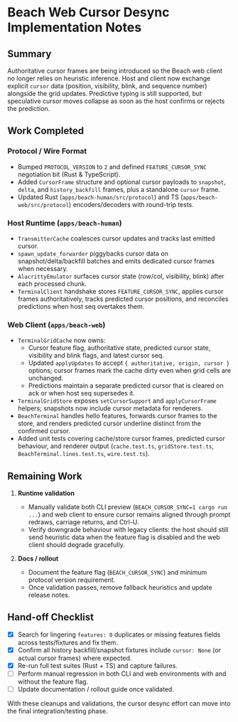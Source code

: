 # Beach Web Cursor Desync Implementation Notes

## Summary

Authoritative cursor frames are being introduced so the Beach web client no
longer relies on heuristic inference. Host and client now exchange explicit
`cursor` data (position, visibility, blink, and sequence number) alongside the
grid updates. Predictive typing is still supported, but speculative cursor moves
collapse as soon as the host confirms or rejects the prediction.

## Work Completed

### Protocol / Wire Format
- Bumped `PROTOCOL_VERSION` to `2` and defined `FEATURE_CURSOR_SYNC` negotiation
  bit (Rust & TypeScript).
- Added `CursorFrame` structure and optional cursor payloads to `snapshot`,
  `delta`, and `history_backfill` frames, plus a standalone `cursor` frame.
- Updated Rust (`apps/beach-human/src/protocol`) and TS
  (`apps/beach-web/src/protocol`) encoders/decoders with round-trip tests.

### Host Runtime (`apps/beach-human`)
- `TransmitterCache` coalesces cursor updates and tracks last emitted cursor.
- `spawn_update_forwarder` piggybacks cursor data on snapshot/delta/backfill
  batches and emits dedicated cursor frames when necessary.
- `AlacrittyEmulator` surfaces cursor state (row/col, visibility, blink) after
  each processed chunk.
- `TerminalClient` handshake stores `FEATURE_CURSOR_SYNC`, applies cursor frames
  authoritatively, tracks predicted cursor positions, and reconciles predictions
  when host seq overtakes them.

### Web Client (`apps/beach-web`)
- `TerminalGridCache` now owns:
  - Cursor feature flag, authoritative state, predicted cursor state, visibility
    and blink flags, and latest cursor seq.
  - Updated `applyUpdates` to accept `{ authoritative, origin, cursor }` options;
    cursor frames mark the cache dirty even when grid cells are unchanged.
  - Predictions maintain a separate predicted cursor that is cleared on ack or
    when host seq supersedes it.
- `TerminalGridStore` exposes `setCursorSupport` and `applyCursorFrame` helpers;
  snapshots now include cursor metadata for renderers.
- `BeachTerminal` handles hello features, forwards cursor frames to the store,
  and renders predicted cursor underline distinct from the confirmed cursor.
- Added unit tests covering cache/store cursor frames, predicted cursor
  behaviour, and renderer output (`cache.test.ts`, `gridStore.test.ts`,
  `BeachTerminal.lines.test.ts`, `wire.test.ts`).

## Remaining Work

1. **Runtime validation**
   - Manually validate both CLI preview (`BEACH_CURSOR_SYNC=1 cargo run ...`) and
     web client to ensure cursor remains aligned through prompt redraws,
     carriage returns, and Ctrl-U.
   - Verify downgrade behaviour with legacy clients: the host should still send
     heuristic data when the feature flag is disabled and the web client should
     degrade gracefully.

2. **Docs / rollout**
   - Document the feature flag (`BEACH_CURSOR_SYNC`) and minimum protocol
     version requirement.
   - Once validation passes, remove fallback heuristics and update release
     notes.

## Hand-off Checklist
- [x] Search for lingering `features: 0` duplicates or missing features fields
  across tests/fixtures and fix them.
- [x] Confirm all history backfill/snapshot fixtures include `cursor: None` (or
  actual cursor frames) where expected.
- [x] Re-run full test suites (Rust + TS) and capture failures.
- [ ] Perform manual regression in both CLI and web environments with and
  without the feature flag.
- [ ] Update documentation / rollout guide once validated.

With these cleanups and validations, the cursor desync effort can move into the
final integration/testing phase.
